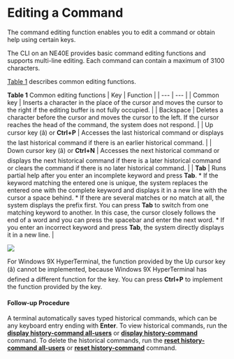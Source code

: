 Editing a Command
=================

The command editing function enables you to edit a command or obtain help using certain keys.

The CLI on an NE40E provides basic command editing functions and supports multi-line editing. Each command can contain a maximum of 3100 characters.

[Table 1](#EN-US_TASK_0172359715__tab_dc_vrp_cli_cfg_001001) describes common editing functions.

**Table 1** Common editing functions
| Key | Function |
| --- | --- |
| Common key | Inserts a character in the place of the cursor and moves the cursor to the right if the editing buffer is not fully occupied. |
| Backspace | Deletes a character before the cursor and moves the cursor to the left. If the cursor reaches the head of the command, the system does not respond. |
| Up cursor key (â) or **Ctrl+P** | Accesses the last historical command or displays the last historical command if there is an earlier historical command. |
| Down cursor key (â) or **Ctrl+N** | Accesses the next historical command or displays the next historical command if there is a later historical command or clears the command if there is no later historical command. |
| **Tab** | Runs partial help after you enter an incomplete keyword and press **Tab**.  * If the keyword matching the entered one is unique, the system replaces the entered one with the complete keyword and displays it in a new line with the cursor a space behind. * If there are several matches or no match at all, the system displays the prefix first. You can press **Tab** to switch from one matching keyword to another. In this case, the cursor closely follows the end of a word and you can press the spacebar and enter the next word. * If you enter an incorrect keyword and press **Tab**, the system directly displays it in a new line. |


![](../../../../public_sys-resources/note_3.0-en-us.png) 

For Windows 9X HyperTerminal, the function provided by the Up cursor key (â) cannot be implemented, because Windows 9X HyperTerminal has defined a different function for the key. You can press **Ctrl+P** to implement the function provided by the key.



#### Follow-up Procedure

A terminal automatically saves typed historical commands, which can be any keyboard entry ending with **Enter**. To view historical commands, run the [**display history-command all-users**](cmdqueryname=display+history-command+all-users) or [**display history-command**](cmdqueryname=display+history-command) command. To delete the historical commands, run the [**reset history-command all-users**](cmdqueryname=reset+history-command+all-users) or [**reset history-command**](cmdqueryname=reset+history-command) command.